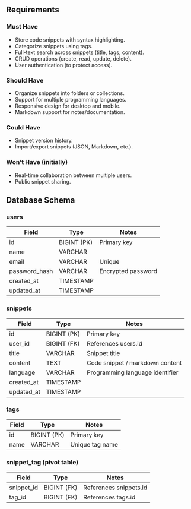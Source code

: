 ## Requirements

### Must Have
- Store code snippets with syntax highlighting.  
- Categorize snippets using tags.  
- Full-text search across snippets (title, tags, content).  
- CRUD operations (create, read, update, delete).  
- User authentication (to protect access).  

### Should Have
- Organize snippets into folders or collections.  
- Support for multiple programming languages.  
- Responsive design for desktop and mobile.  
- Markdown support for notes/documentation.  

### Could Have
- Snippet version history.  
- Import/export snippets (JSON, Markdown, etc.).  

### Won’t Have (initially)
- Real-time collaboration between multiple users.  
- Public snippet sharing.  


## Database Schema

### users
| Field         | Type         | Notes                    |
|---------------|-------------|--------------------------|
| id            | BIGINT (PK) | Primary key              |
| name          | VARCHAR     |                          |
| email         | VARCHAR     | Unique                   |
| password_hash | VARCHAR     | Encrypted password       |
| created_at    | TIMESTAMP   |                          |
| updated_at    | TIMESTAMP   |                          |

### snippets
| Field       | Type         | Notes                              |
|-------------|-------------|------------------------------------|
| id          | BIGINT (PK) | Primary key                        |
| user_id     | BIGINT (FK) | References users.id                |
| title       | VARCHAR     | Snippet title                      |
| content     | TEXT        | Code snippet / markdown content    |
| language    | VARCHAR     | Programming language identifier    |
| created_at  | TIMESTAMP   |                                    |
| updated_at  | TIMESTAMP   |                                    |

### tags
| Field    | Type         | Notes           |
|----------|-------------|-----------------|
| id       | BIGINT (PK) | Primary key     |
| name     | VARCHAR     | Unique tag name |

### snippet_tag (pivot table)
| Field      | Type         | Notes                       |
|------------|-------------|-----------------------------|
| snippet_id | BIGINT (FK) | References snippets.id       |
| tag_id     | BIGINT (FK) | References tags.id           |
